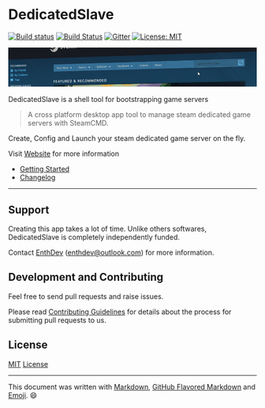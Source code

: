 # DedicatedSlave

[![Build status](https://ci.appveyor.com/api/projects/status/48sdh08vtxp7kho8?svg=true)](https://ci.appveyor.com/project/alex1a/dedicatedslave)
[![Build Status](https://travis-ci.org/EnthDev/dedicatedslave.svg?branch=master)](https://travis-ci.org/EnthDev/dedicatedslave)
[![Gitter](https://img.shields.io/gitter/room/nwjs/nw.js.svg)](https://gitter.im/dedicatedslave)
[![License: MIT](https://img.shields.io/badge/License-MIT-yellow.svg)](LICENSE)

![DedicatedSlave Banner](docs/img/wide-banner.png)

DedicatedSlave is a shell tool for bootstrapping game servers

> A cross platform desktop app tool to manage steam dedicated game servers with SteamCMD.

Create, Config and Launch your steam dedicated game server on the fly.

Visit [Website](http://dedicatedslave.readthedocs.io) for more information

* [Getting Started](http://dedicatedslave.readthedocs.io/en/latest/user-guide/gettingstarted/)
* [Changelog](http://dedicatedslave.readthedocs.io/en/latest/about/release-notes/)

***

## Support

Creating this app takes a lot of time. Unlike others softwares,
DedicatedSlave is completely independently funded.

Contact [EnthDev](https://github.com/EnthDev) (<enthdev@outlook.com>) for more information.

## Development and Contributing

Feel free to send pull requests and raise issues.

Please read [Contributing Guidelines](http://dedicatedslave.readthedocs.io/en/latest/developer-guide/contributing.md) for details about the process for submitting pull requests to us.

## License

[MIT](https://opensource.org/licenses/MIT) [License](LICENSE)

***

This document was written with [Markdown](http://daringfireball.net/projects/markdown/), [GitHub Flavored Markdown](https://guides.github.com/features/mastering-markdown/) and [Emoji](http://www.webpagefx.com/tools/emoji-cheat-sheet/). :smile:
